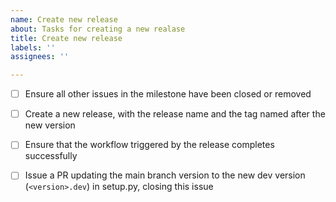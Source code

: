 ```yaml
---
name: Create new release
about: Tasks for creating a new realase
title: Create new release
labels: ''
assignees: ''

---
```


- [ ] Ensure all other issues in the milestone have been closed or removed
- [ ] Create a new release, with the release name and the tag named after the new version
- [ ] Ensure that the workflow triggered by the release completes successfully
- [ ] Issue a PR updating the main branch version to the new dev version (`<version>.dev`) in setup.py, closing this issue

